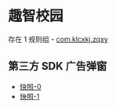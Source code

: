 # 趣智校园

存在 1 规则组 - [com.klcxkj.zqxy](/src/apps/com.klcxkj.zqxy.ts)

## 第三方 SDK 广告弹窗

- [快照-0](https://gkd-kit.songe.li/import/12781415)
- [快照-1](https://gkd-kit.songe.li/import/12781461)
